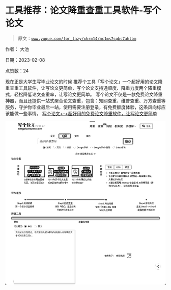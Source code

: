 # 工具推荐：论文降重查重工具软件-写个论文

> 原文：[`www.yuque.com/for_lazy/xkrm14/mc1ms7sqbs7ahlbm`](https://www.yuque.com/for_lazy/xkrm14/mc1ms7sqbs7ahlbm)

作者： 大池

日期：2023-02-08

点赞数：24

现在正是大学生写毕业论文的时候 推荐个工具「写个论文」一个超好用的论文降重查重工具软件，让写论文更简单，写个论文支持通顺度、降重力度两个降重模式，轻松降低论文查重率，让写论文更简单。 写个论文不仅是一款免费论文降重神器，而且还提供一站式聚合论文查重，包含：知网查重、维普查重、万方查重等服务，守护你毕业最后一站，使用需要注册登录，有免费额度体验，这条风向标应该能做一些事情。 [写个论文+-+超好用的免费论文降重软件，让写论文更简单](https://www.xiegelunwen.com/)

![](img/7051be046b4e700fc5d9347d6c9340af.png)  




